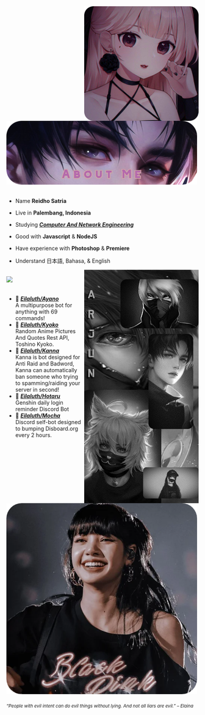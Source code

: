 <div>
<img src="./img/proffille.png" width="300" align="right" />
<br/>
<img src="./img/about.png" width="500" />
<br/>
<br/>
  
- Name **Reidho Satria**

- Live in **Palembang, Indonesia**

- Studying [***Computer And Network Engineering***](https://smkn4palembang.sch.id/)

- Good with **Javascript** & **NodeJS**

- Have experience with **Photoshop** & **Premiere**

- Understand 日本語, Bahasa, & English
<img src="./img/Waifu-elainaa2.png" width="300" align="right" />
<br/>
<img src="./img/respz.png" width="500" />
<br/>
<br/>
  
- 📗 [***Eilaluth/Ayano***](https://github.com/Eilaluth/Ayano) <br/>
  A multipurpose bot for anything with 69 commands!
- 📘 [***Eilaluth/Kyoko***](https://github.com/Eilaluth/Kyoko) <br/>
  Random Anime Pictures And Quotes Rest API, Toshino Kyoko.
- 📙 [***Eilaluth/Kanna***](https://github.com/Eilaluth/Kanna) <br/>
  Kanna is bot designed for Anti Raid and Badword, Kanna can automatically ban someone who trying to spamming/raiding your server in second!
- 📕 [***Eilaluth/Hotaru***](https://github.com/Eilaluth/Hotaru) <br/>
  Genshin daily login reminder Discord Bot
- 📒 [***Eilaluth/Mocha***](https://github.com/Eilaluth/Mocha) <br/>
Discord self-bot designed to bumping Disboard.org every 2 hours.

<br/>
<img src="./img/lisa.png" width="500" /><br/>
  
<sub> *“People with evil intent can do evil things without lying. And not all liars are evil.” – Elaina* </sub>
<!--
<img src="https://metrics.lecoq.io/Eilaluth?template=classic&base.header=0&base.activity=0&base.community=0&base.repositories=0&base.metadata=0&repositories=1&repositories=100&repositories.batch=100&repositories.forks=false&repositories.affiliations=owner&repositories.featured=Eilaluth%2FAyano%2CEilaluth%2FKyoko%2CEilaluth%2FKanna%2CEilaluth%2FHotaru%2CEilaluth%2FMocha&config.timezone=Asia%2FJakart"  />
-->
</div>
